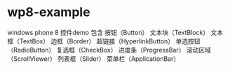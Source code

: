 wp8-example
===========

windows phone 8 控件demo
包含
按钮（Button）
文本块（TextBlock）
文本框（TextBox）
边框（Border）
超链接（HyperlinkButton）
单选按钮（RadioButton）
复选框（CheckBox）
进度条（ProgressBar）
滚动区域（ScrollViewer）
列表框（Slider）
菜单栏（ApplicationBar）
